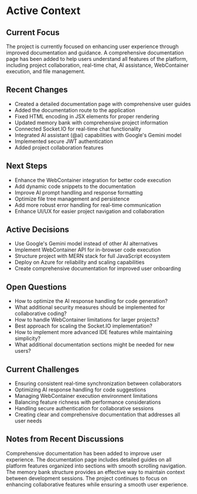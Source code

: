 # Active Context

## Current Focus
The project is currently focused on enhancing user experience through improved documentation and guidance. A comprehensive documentation page has been added to help users understand all features of the platform, including project collaboration, real-time chat, AI assistance, WebContainer execution, and file management.

## Recent Changes
- Created a detailed documentation page with comprehensive user guides
- Added the documentation route to the application
- Fixed HTML encoding in JSX elements for proper rendering
- Updated memory bank with comprehensive project information
- Connected Socket.IO for real-time chat functionality
- Integrated AI assistant (@ai) capabilities with Google's Gemini model
- Implemented secure JWT authentication
- Added project collaboration features

## Next Steps
- Enhance the WebContainer integration for better code execution
- Add dynamic code snippets to the documentation
- Improve AI prompt handling and response formatting
- Optimize file tree management and persistence
- Add more robust error handling for real-time communication
- Enhance UI/UX for easier project navigation and collaboration

## Active Decisions
- Use Google's Gemini model instead of other AI alternatives
- Implement WebContainer API for in-browser code execution
- Structure project with MERN stack for full JavaScript ecosystem
- Deploy on Azure for reliability and scaling capabilities
- Create comprehensive documentation for improved user onboarding

## Open Questions
- How to optimize the AI response handling for code generation?
- What additional security measures should be implemented for collaborative coding?
- How to handle WebContainer limitations for larger projects?
- Best approach for scaling the Socket.IO implementation?
- How to implement more advanced IDE features while maintaining simplicity?
- What additional documentation sections might be needed for new users?

## Current Challenges
- Ensuring consistent real-time synchronization between collaborators
- Optimizing AI response handling for code suggestions
- Managing WebContainer execution environment limitations
- Balancing feature richness with performance considerations
- Handling secure authentication for collaborative sessions
- Creating clear and comprehensive documentation that addresses all user needs

## Notes from Recent Discussions
Comprehensive documentation has been added to improve user experience. The documentation page includes detailed guides on all platform features organized into sections with smooth scrolling navigation. The memory bank structure provides an effective way to maintain context between development sessions. The project continues to focus on enhancing collaborative features while ensuring a smooth user experience. 